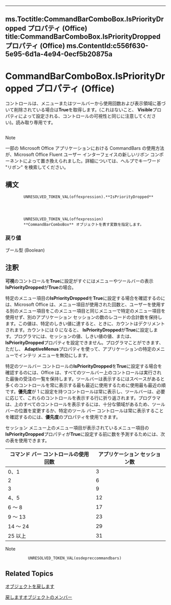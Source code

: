 

---
ms.Toctitle:CommandBarComboBox.IsPriorityDropped プロパティ (Office)
title:CommandBarComboBox.IsPriorityDropped プロパティ (Office)
ms.ContentId:c556f630-5e95-6d1a-4e94-0ecf5b20875a
---
# CommandBarComboBox.IsPriorityDropped プロパティ (Office)




コントロールは、メニューまたはツールバーから使用回数および表示領域に基づいて削除されている場合は**True**を取得します。(これはないこと、 **Visible**プロパティによって設定される、コントロールの可視性と同じに注意してください)。読み取り専用です。

## 

>[!NOTE]
>一部の Microsoft Office アプリケーションにおける CommandBars の使用方法が、Microsoft Office Fluent ユーザー インターフェイスの新しいリボン コンポーネントによって置き換えられました。詳細については、ヘルプでキーワード "リボン" を検索してください。





## 構文

            UNRESOLVED_TOKEN_VAL(offexpression).**IsPriorityDropped**




            UNRESOLVED_TOKEN_VAL(offexpression)
            **CommandBarComboBox** オブジェクトを表す変数を指定します。

### 戻り値
ブール型 (Boolean)





## 注釈
**可視**のコントロールを**True**に設定がすぐにはメニューやツールバーの表示**IsPriorityDropped**が**True**の場合。



特定のメニュー項目の**IsPriorityDropped**を**True**に設定する場合を確認するのには、Microsoft Office は、メニュー項目が使用された回数と、ユーザーを使用する別のメニュー項目をこのメニュー項目と同じメニューで特定のメニュー項目を使用せず、別のアプリケーション セッションの数のレコードの合計数を保持します。この値は、特定のしきい値に達すると、ときに、カウントはデクリメントされます。カウントには 0 になると、 **IsPriorityDropped**が**True**に設定します。プログラマには、セッションの値、しきい値の値、または、 **IsPriorityDropped**プロパティを設定できません。プログラマことができます、ただし、 **AdaptiveMenus**プロパティを使って、アプリケーションの特定のメニューでインテリ メニューを無効にします。



特定のツールバー コントロールの**IsPriorityDropped**を**True**に設定する場合を確認するのには、Office は、すべてのツールバー上のコントロールは実行された最後の受注の一覧を保持します。ツールバーは表示するにはスペースがあると多くのコントロールを常に表示する最も最近に使用するために使用最も最近の順です。**優先度**が 1 に設定を持つコントロールは常に表示し、ツールバーは、必要に応じて、これらのコントロールを表示する行に折り返されます。プログラマは、上のすべてのコントロールを表示するには、十分な領域があるため、ツールバーの位置を変更するか、特定のツール バー コントロールは常に表示することを確認するのには、**優先度**のプロパティを使用できます。



セッション メニュー上のメニュー項目が表示されているメニュー項目の**IsPriorityDropped**プロパティが**True**に設定する前に数を予測するためには、次の表を使用できます。

|**コマンド バー コントロールの使用回数**|**アプリケーション セッション数**|
|---|---|
|0、1|3|
|2|6|
|3|9|
|4、5|12|
|6 ～ 8|17|
|9 ～ 13|23|
|14 ～ 24|29|
|25 以上|31|



>[!NOTE]
>
              UNRESOLVED_TOKEN_VAL(osdepreccommandbars)
            





## Related Topics

[オブジェクトを戻します](fcfe6bde-dea0-f1f1-ad30-d0e28f97dd07.md)

[戻しますオブジェクトのメンバー](223c51c0-4564-d14a-a8bf-d315a6a50b32.md)





